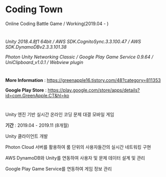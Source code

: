 # Coding Town

Online Coding Battle Game / Working(2019.04 - )

#
*Unity 2018.4.8f1 64bit / AWS SDK.CognitoSync.3.3.100.47 / AWS SDK.DynamoDBv2.3.3.101.38*

*Photon Unity Networking Classic / Google Play Game Service 0.9.64 /  UniClipboard_v1.0.1 / Webview plugin*

#

**More Information**  :  https://greenapple16.tistory.com/48?category=811353

**Google Play Store**  :  https://play.google.com/store/apps/details?id=com.GreenApple.CT&hl=ko
#

Unity 엔진 기반 실시간 온라인 코딩 문제 대결 모바일 게임

**기간** : 2019.04 - 2019.11 (8개월)

Unity 클라이언트 개발

Photon Cloud 서버를 활용하여 룸 단위의 사용자들간의 실시간 네트워킹 구현

AWS DynamoDB와 Unity를 연동하여 사용자 및 문제 데이터 설계 및 관리

Google Play Game Service를 연동하여 게임 정보 관리

